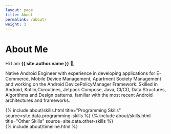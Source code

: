 ```yaml
---
layout: page
title: About
permalink: /about/
weight: 3
---
```


# **About Me**

Hi I am **{{ site.author.name }}** :wave:,<br>

Native Android Engineer with experience in developing applications for E-Commerce, Mobile Device Management, Apartment Society Management and working on the Android DevicePolicyManager Framework. Skilled in Android, Kotlin,Coroutines, Jetpack Compose, Java, CI/CD, Data Structures, Algorithms and Design patterns. familiar with the most recent Android architectures and frameworks.


<div class="row">
{% include about/skills.html title="Programming Skills" source=site.data.programming-skills %}
{% include about/skills.html title="Other Skills" source=site.data.other-skills %}
</div>

<div class="row">
{% include about/timeline.html %}
</div>
